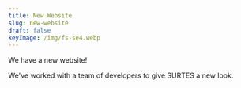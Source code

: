 ```yaml
---
title: New Website
slug: new-website
draft: false
keyImage: /img/fs-se4.webp
---
```


We have a new website!

We've worked with a team of developers to give SURTES a new look.
